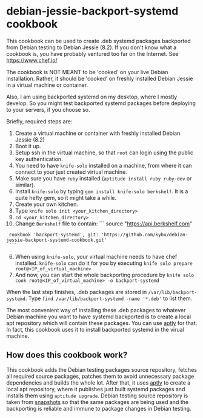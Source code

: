 debian-jessie-backport-systemd cookbook
=======================================

This cookbook can be used to create .deb systemd packages backported from Debian testing to Debian Jessie (8.2). If you don't know what a cookbook is, you have probably ventured too far on the Internet. See https://www.chef.io/

The cookbook is NOT MEANT to be 'cooked' on your live Debian installation. Rather, it should be 'cooked' on freshly installed Debian Jessie in a virtual machine or container.

Also, I am using backported systemd on my desktop, where I mostly develop. So you might test backported systemd packages before deploying to your servers, if you choose so.

Briefly, required steps are:
 1. Create a virtual machine or container with freshly installed Debian Jessie (8.2)
 2. Boot it up.
 3. Setup ssh in the virtual machine, so that `root` can login using the public key authentication.
 4. You need to have `knife-solo` installed on a machine, from where it can connect to your just created virtual machine.
   1. Make sure you have `ruby` installed (`aptitude install ruby ruby-dev` or similar).
   2. Install `knife-solo` by typing `gem install knife-solo berkshelf`. It is a quite hefty gem, so it might take a while.
 5. Create your own kitchen.
   1. Type `knife solo init <your_kitchen_directory>`
   2. `cd <your_kitchen_directory>`
   3. Change `Berkshelf` file to contain:
     ```
     source "https://api.berkshelf.com"

     cookbook 'backport-systemd', git: 'https://github.com/kybu/debian-jessie-backport-systemd-cookbook.git'
     ```     
 6. When using `knife-solo`, your virtual machine needs to have chef installed. `knife-solo` can do it for you by executing `knife solo prepare root@<IP_of_virtual_machine>`
 7. And now, you can start the whole backporting procedure by `knife solo cook root@<IP_of_virtual_machine> -o backport-systemd`

When the last step finishes, .deb packages are stored in `/var/lib/backport-systemd`. Type `find /var/lib/backport-systemd -name '*.deb'` to list them.

The most convenient way of installing these .deb packages to whatever Debian machine you want to have systemd backported is to create a local apt repository which will contain these packages. You can use [aptly](http://www.aptly.info/) for that. In fact, this cookbook uses it to install backported systemd in the virual machine.

How does this cookbook work?
----------------------------

This cookbook adds the Debian testing packages source repository, fetches all required source packages, patches them to avoid unnecessary package dependencies and builds the whole lot. After that, it uses [aptly](http://www.aptly.info) to create a local apt repository, where it publishes just built systemd packages and installs them using `aptitude upgrade`. Debian testing source repository is taken from [snapshots](http://snapshot.debian.org/archive/debian/20151117T093616Z/) so that the same packages are being used and the backporting is reliable and immune to package changes in Debian testing.
